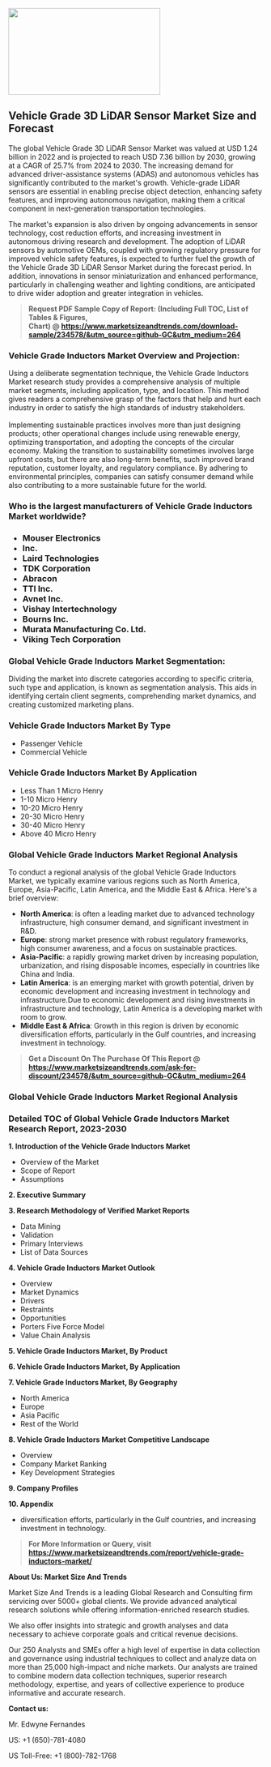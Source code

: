 <p><img class="alignnone size-medium wp-image-20088" src="https://ffe5etoiles.com/wp-content/uploads/2024/12/MST1-300x171.png" alt="" width="300" height="171" /></p><h2>Vehicle Grade 3D LiDAR Sensor Market Size and Forecast</h2><p>The global Vehicle Grade 3D LiDAR Sensor Market was valued at USD 1.24 billion in 2022 and is projected to reach USD 7.36 billion by 2030, growing at a CAGR of 25.7% from 2024 to 2030. The increasing demand for advanced driver-assistance systems (ADAS) and autonomous vehicles has significantly contributed to the market's growth. Vehicle-grade LiDAR sensors are essential in enabling precise object detection, enhancing safety features, and improving autonomous navigation, making them a critical component in next-generation transportation technologies.</p><p>The market's expansion is also driven by ongoing advancements in sensor technology, cost reduction efforts, and increasing investment in autonomous driving research and development. The adoption of LiDAR sensors by automotive OEMs, coupled with growing regulatory pressure for improved vehicle safety features, is expected to further fuel the growth of the Vehicle Grade 3D LiDAR Sensor Market during the forecast period. In addition, innovations in sensor miniaturization and enhanced performance, particularly in challenging weather and lighting conditions, are anticipated to drive wider adoption and greater integration in vehicles.</p></p><blockquote id="" class=""><strong>Request PDF Sample Copy of Report: (Including Full TOC, List of Tables &amp; Figures, Chart)&nbsp;@&nbsp;<strong><a href="https://www.marketsizeandtrends.com/download-sample/234578/&utm_source=github-GC&utm_medium=264" target="_blank">https://www.marketsizeandtrends.com/download-sample/234578/&utm_source=github-GC&utm_medium=264</a></strong></strong></blockquote><h3 id="" class="">Vehicle Grade Inductors Market&nbsp;Overview and Projection:</h3><p id="" class="">Using a deliberate segmentation technique, the Vehicle Grade Inductors Market research study provides a comprehensive analysis of multiple market segments, including application, type, and location. This method gives readers a comprehensive grasp of the factors that help and hurt each industry in order to satisfy the high standards of industry stakeholders. <br /> <br />Implementing sustainable practices involves more than just designing products; other operational changes include using renewable energy, optimizing transportation, and adopting the concepts of the circular economy. Making the transition to sustainability sometimes involves large upfront costs, but there are also long-term benefits, such improved brand reputation, customer loyalty, and regulatory compliance. By adhering to environmental principles, companies can satisfy consumer demand while also contributing to a more sustainable future for the world.</p><h3 id="" class="">Who is the largest manufacturers of&nbsp;Vehicle Grade Inductors Market worldwide?</h3><h3 class=""><p><ul><li>Mouser Electronics </li><li> Inc. </li><li> Laird Technologies </li><li> TDK Corporation </li><li> Abracon </li><li> TTI Inc. </li><li> Avnet Inc. </li><li> Vishay Intertechnology </li><li> Bourns Inc. </li><li> Murata Manufacturing Co. Ltd. </li><li> Viking Tech Corporation</li></ul></p></h3><h3 id="" class="">Global&nbsp;Vehicle Grade Inductors Market Segmentation:</h3><p id="" class="">Dividing the market into discrete categories according to specific criteria, such type and application, is known as segmentation analysis. This aids in identifying certain client segments, comprehending market dynamics, and creating customized marketing plans.</p><h3 id="" class="">Vehicle Grade Inductors Market&nbsp;By Type</h3><p><p><ul><li>Passenger Vehicle</li><li> Commercial Vehicle</p></li></ul></p></p><h3 id="" class="">Vehicle Grade Inductors Market&nbsp;By Application</h3><p class=""><p><ul><li>Less Than 1 Micro Henry</li><li> 1-10 Micro Henry</li><li> 10-20 Micro Henry</li><li> 20-30 Micro Henry</li><li> 30-40 Micro Henry</li><li> Above 40 Micro Henry</li></ul></p></p><h3 id="" class="">Global Vehicle Grade Inductors Market Regional Analysis</h3><p id="" class="">To conduct a regional analysis of the global Vehicle Grade Inductors Market, we typically examine various regions such as North America, Europe, Asia-Pacific, Latin America, and the Middle East &amp; Africa. Here's a brief overview:</p><ul><li><strong>North America</strong>: is often a leading market due to advanced technology infrastructure, high consumer demand, and significant investment in R&amp;D.</li><li><strong>Europe</strong>: strong market presence with robust regulatory frameworks, high consumer awareness, and a focus on sustainable practices.</li><li><strong>Asia-Pacific</strong>: a rapidly growing market driven by increasing population, urbanization, and rising disposable incomes, especially in countries like China and India.</li><li><strong>Latin America</strong>: is an emerging market with growth potential, driven by economic development and increasing investment in technology and infrastructure.Due to economic development and rising investments in infrastructure and technology, Latin America is a developing market with room to grow.</li><li><strong>Middle East &amp; Africa</strong>: Growth in this region is driven by economic diversification efforts, particularly in the Gulf countries, and increasing investment in technology.</li></ul><blockquote id="" class=""><strong>Get a Discount On The Purchase Of This Report @ <strong><a href="https://www.marketsizeandtrends.com/ask-for-discount/234578/&utm_source=github-GC&utm_medium=264" target="_blank">https://www.marketsizeandtrends.com/ask-for-discount/234578/&utm_source=github-GC&utm_medium=264</a></strong></strong></blockquote><h3 id="" class="">Global Vehicle Grade Inductors Market Regional Analysis</h3><h3 id="" class="">Detailed TOC of Global Vehicle Grade Inductors Market Research Report, 2023-2030</h3><p id="" class=""><strong>1. Introduction of the Vehicle Grade Inductors Market</strong></p><ul><li>Overview of the Market</li><li>Scope of Report</li><li>Assumptions</li></ul><p id="" class=""><strong>2. Executive Summary</strong></p><p id="" class=""><strong>3. Research Methodology of Verified Market Reports</strong></p><ul><li>Data Mining</li><li>Validation</li><li>Primary Interviews</li><li>List of Data Sources</li></ul><p id="" class=""><strong>4. Vehicle Grade Inductors Market Outlook</strong></p><ul><li>Overview</li><li>Market Dynamics</li><li>Drivers</li><li>Restraints</li><li>Opportunities</li><li>Porters Five Force Model</li><li>Value Chain Analysis</li></ul><p id="" class=""><strong>5. Vehicle Grade Inductors Market, By Product</strong></p><p id="" class=""><strong>6. Vehicle Grade Inductors Market, By Application</strong></p><p id="" class=""><strong>7. Vehicle Grade Inductors Market, By Geography</strong></p><ul><li>North America</li><li>Europe</li><li>Asia Pacific</li><li>Rest of the World</li></ul><p id="" class=""><strong>8. Vehicle Grade Inductors Market Competitive Landscape</strong></p><ul><li>Overview</li><li>Company Market Ranking</li><li>Key Development Strategies</li></ul><p id="" class=""><strong>9. Company Profiles</strong></p><p id="" class=""><strong>10. Appendix</strong></p><ul><li>diversification efforts, particularly in the Gulf countries, and increasing investment in technology.</li></ul><blockquote id="" class=""><strong>For More Information or Query, visit <strong><strong><a href="https://www.marketsizeandtrends.com/report/vehicle-grade-inductors-market/" target="_blank">https://www.marketsizeandtrends.com/report/vehicle-grade-inductors-market/</a></strong></strong></strong></blockquote><p id="" class=""><strong>About Us: Market Size And Trends</strong></p><p id="" class="">Market Size And Trends is a leading Global Research and Consulting firm servicing over 5000+ global clients. We provide advanced analytical research solutions while offering information-enriched research studies.</p><p id="" class="">We also offer insights into strategic and growth analyses and data necessary to achieve corporate goals and critical revenue decisions.</p><p id="" class="">Our 250 Analysts and SMEs offer a high level of expertise in data collection and governance using industrial techniques to collect and analyze data on more than 25,000 high-impact and niche markets. Our analysts are trained to combine modern data collection techniques, superior research methodology, expertise, and years of collective experience to produce informative and accurate research.</p><p id="" class=""><strong>Contact us:</strong></p><p id="" class="">Mr. Edwyne Fernandes</p><p id="" class="">US: +1 (650)-781-4080</p><p id="" class="">US Toll-Free: +1 (800)-782-1768</p>

